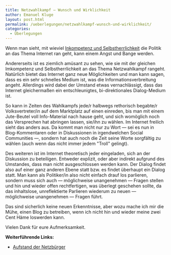 ```yaml
---
title: Netzwahlkampf — Wunsch und Wirklichkeit
author: Emanuel Kluge
layout: post.html
permalink: /ueberlegungen/netzwahlkampf-wunsch-und-wirklichkeit/
categories:
  - Überlegungen
---
```


Wenn man sieht, mit wieviel [Inkompetenz und Selbstherrlichkeit][lawblog] die Politik an das Thema Internet ran geht, kann einem Angst und Bange werden.

Andererseits ist es ziemlich amüsant zu sehen, wie sie mit der gleichen Imkompetenz und Selbstherrlichkeit an das Thema Netzwahlkampf rangeht. Natürlich bietet das Internet ganz neue Möglichkeiten und man kann sagen, dass es ein sehr schnelles Medium ist, was die Informationsverbreitung angeht. Allerdings wird dabei der Umstand etwas vernachlässigt, dass das Internet gleichermaßen ein entschleunigtes, bi-direktionales Dialog-Medium ist.

So kann in Zeiten des Wahlkampfs jede/r halbwegs rethorisch begabte/r Volksvertreter/in auf dem Marktplatz auf einen einreden, bis man mit einem Jute-Beutel voll Info-Material nach hause geht, und sich womöglich noch das Versprechen hat abringen lassen, sie/ihn zu wählen. Im Internet freilich sieht das anders aus. Da kommt man nicht nur zu Wort &mdash; sei es nun in Blog-Kommentaren oder in Diskussionen in irgendwelchen Social Communities &mdash;, sondern hat auch noch die Zeit seine Worte sorgfältig zu wählen (auch wenn das nicht immer jedem "Troll" gelingt).

Des weiteren ist im Internet theoretisch jeder eingeladen, sich an der Diskussion zu beteiligen. Entweder explizit, oder aber indirekt aufgrund des Umstandes, dass man nicht ausgeschlossen werden kann. Der Dialog findet also auf einer ganz anderen Ebene statt bzw. es findet überhaupt ein Dialog statt. Man kann als Politiker/in also nicht einfach drauf los parlieren, sondern muss sich auch &mdash; möglichweise unangenehmen &mdash; Fragen stellen und hin und wieder offen rechtfertigen, was überlegt geschehen sollte, da das inhaltslose, unreflektierte Parlieren wiederum zu neuen &mdash; möglichweise unangenehmen &mdash; Fragen führt.

Das sind sicherlich keine neuen Erkenntnisse, aber wozu mache ich mir die Mühe, einen Blog zu betreiben, wenn ich nicht hin und wieder meine zwei Cent Häme loswerden kann.

Vielen Dank für eure Aufmerksamkeit.

**Weiterführende Links:**

 * [Aufstand der Netzbürger][spiegel]

[lawblog]: http://www.lawblog.de/index.php/archives/2009/08/02/die-meinungsfreiheit-als-sondermull/
[spiegel]: http://www.spiegel.de/spiegel/0,1518,639993,00.html
